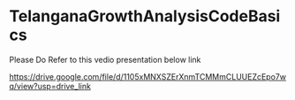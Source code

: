 # TelanganaGrowthAnalysisCodeBasics


Please Do Refer to this vedio presentation below link


https://drive.google.com/file/d/1105xMNXSZErXnmTCMMmCLUUEZcEpo7wq/view?usp=drive_link
